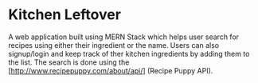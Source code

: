 # Kitchen Leftover
A web application built using MERN Stack which helps user search for recipes using either their ingredient or the name. 
Users can also signup/login  and keep track of ther kitchen ingredients by adding them to the list. The search is done using the [http://www.recipepuppy.com/about/api/] (Recipe Puppy API).
